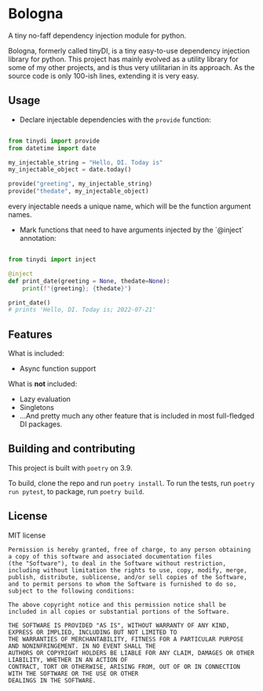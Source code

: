 # Bologna
A tiny no-faff dependency injection module for python.

Bologna, formerly called tinyDI, is a tiny easy-to-use dependency injection library for python. 
This project has mainly evolved as a utility library for some
of my other projects, and is thus very utilitarian in its approach.
As the source code is only 100-ish lines, extending it is very easy.




## Usage

- Declare injectable dependencies with the `provide` function:
```python

from tinydi import provide
from datetime import date

my_injectable_string = "Hello, DI. Today is"
my_injectable_object = date.today()

provide("greeting", my_injectable_string)
provide("thedate", my_injectable_object)
```
every injectable needs a unique name, which will be the function argument names.
 
- Mark functions that need to have arguments injected by the ´@inject´ annotation:
```python

from tinydi import inject

@inject
def print_date(greeting = None, thedate=None):
    print(f"{greeting}; {thedate}")

print_date()
# prints 'Hello, DI. Today is; 2022-07-21'
```


## Features
What is included:

- Async function support


What is **not** included:

- Lazy evaluation
- Singletons
- ...And pretty much any other feature that is included in most full-fledged DI packages.


## Building and contributing
This project is built with `poetry` on 3.9.

To build, clone the repo and run `poetry install`. To run the tests, run `poetry run pytest`, to package, run `poetry build`.


## License
MIT license
```
Permission is hereby granted, free of charge, to any person obtaining a copy of this software and associated documentation files
(the "Software"), to deal in the Software without restriction, including without limitation the rights to use, copy, modify, merge,
publish, distribute, sublicense, and/or sell copies of the Software, and to permit persons to whom the Software is furnished to do so,
subject to the following conditions:

The above copyright notice and this permission notice shall be included in all copies or substantial portions of the Software.

THE SOFTWARE IS PROVIDED "AS IS", WITHOUT WARRANTY OF ANY KIND, EXPRESS OR IMPLIED, INCLUDING BUT NOT LIMITED TO
THE WARRANTIES OF MERCHANTABILITY, FITNESS FOR A PARTICULAR PURPOSE AND NONINFRINGEMENT. IN NO EVENT SHALL THE
AUTHORS OR COPYRIGHT HOLDERS BE LIABLE FOR ANY CLAIM, DAMAGES OR OTHER LIABILITY, WHETHER IN AN ACTION OF
CONTRACT, TORT OR OTHERWISE, ARISING FROM, OUT OF OR IN CONNECTION WITH THE SOFTWARE OR THE USE OR OTHER
DEALINGS IN THE SOFTWARE.
```
